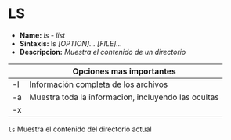 ﻿# LS
* **Name:** _ls - list_
* **Sintaxis:** ls _[_OPTION_]... [_FILE_]..._
* **Descripcion:** _Muestra el contenido de un directorio_

||Opciones mas importantes| 
| --------- | --------- |
| -l|Información completa de los archivos| 
| -a|Muestra toda la informacion, incluyendo las ocultas|
| -x|| 



```ls``` Muestra el contenido del directorio actual

